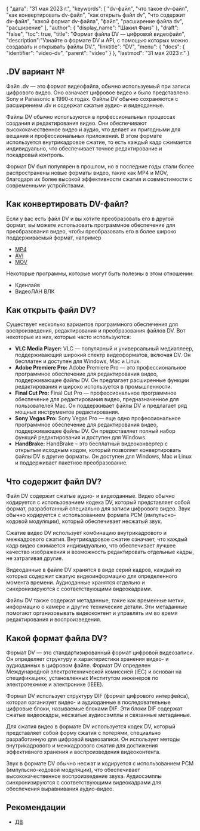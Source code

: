 {
"дата": "31 мая 2023 г.",
  "keywords": [
"dv-файл",
"что такое dv-файл",
"как конвертировать dv-файл",
"как открыть файл dv",
"что содержит dv-файл",
"какой формат dv-файла",
"файл",
"расширение файла dv",
"расширение"
],
  "author": {
"display_name": "Шакил Фаиз"
},
"draft": "false",
"toc": true,
"title": "Формат файла DV — цифровой видеофайл",
  "description":"Узнайте о формате DV и API, с помощью которых можно создавать и открывать файлы DV.",
"linktitle": "DV",
  "menu": {
    "docs": {
      "identifier": "video-dv",
"parent": "video"
}
},
"lastmod": "31 мая 2023 г."
}

## .DV вариант №

Файл .dv — это формат видеофайла, обычно используемый при записи цифрового видео. Оно означает цифровое видео и было представлено Sony и Panasonic в 1990-х годах. Файлы DV обычно сохраняются с расширением .dv и содержат сжатые аудио- и видеоданные.

Файлы DV обычно используются в профессиональных процессах создания и редактирования видео. Они обеспечивают высококачественное видео и аудио, что делает их пригодными для вещания и профессиональных приложений. В этом формате используется внутрикадровое сжатие, то есть каждый кадр сжимается индивидуально, что обеспечивает точное редактирование и покадровый контроль.

Формат DV был популярен в прошлом, но в последние годы стали более распространены новые форматы видео, такие как MP4 и MOV, благодаря их более высокой эффективности сжатия и совместимости с современными устройствами.

## Как конвертировать DV-файл?

Если у вас есть файл DV и вы хотите преобразовать его в другой формат, вы можете использовать программное обеспечение для преобразования видео, чтобы преобразовать его в более широко поддерживаемый формат, например

- [MP4](/ru/видео/mp4/)
- [AVI](/ru/video/avi/)
- [MOV](/ru/video/mov/)

Некоторые программы, которые могут быть полезны в этом отношении:

- Кденлайв
- ВидеоЛАН ВЛК

## Как открыть файл DV?

Существует несколько вариантов программного обеспечения для воспроизведения, редактирования и преобразования файлов DV. Вот некоторые из них, которые часто используются:

- **VLC Media Player:** VLC — популярный и универсальный медиаплеер, поддерживающий широкий спектр видеоформатов, включая DV. Он бесплатен и доступен для Windows, Mac и Linux.
- **Adobe Premiere Pro:** Adobe Premiere Pro — это профессиональное программное обеспечение для редактирования видео, поддерживающее файлы DV. Он предлагает расширенные функции редактирования и широко используется в промышленности.
- **Final Cut Pro:** Final Cut Pro — профессиональное программное обеспечение для редактирования видео, предназначенное для пользователей Mac. Он поддерживает файлы DV и предлагает ряд мощных инструментов редактирования.
- **Sony Vegas Pro:** Sony Vegas Pro — еще одно профессиональное программное обеспечение для редактирования видео, поддерживающее файлы DV. Он предоставляет полный набор функций редактирования и доступен для Windows.
- **HandBrake:** HandBrake – это бесплатный видеоконвертер с открытым исходным кодом, который позволяет конвертировать файлы DV в другие форматы. Он доступен для Windows, Mac и Linux и поддерживает пакетное преобразование.

## Что содержит файл DV?

Файл DV содержит сжатые аудио- и видеоданные. Видео обычно кодируется с использованием кодека DV, который представляет собой формат, разработанный специально для записи цифрового видео. Звук обычно кодируется с использованием формата PCM (импульсно-кодовой модуляции), который обеспечивает несжатый звук.

Сжатие видео DV использует комбинацию внутрикадрового и межкадрового сжатия. Внутрикадровое сжатие означает, что каждый кадр видео сжимается индивидуально, что обеспечивает лучшее качество изображения и возможность редактировать отдельные кадры, не затрагивая другие.

Видеоданные в файле DV хранятся в виде серий кадров, каждый из которых содержит сжатую видеоинформацию для определенного момента времени. Аудиоданные хранятся отдельно и синхронизируются с соответствующими видеокадрами.

Файлы DV также содержат метаданные, такие как временные метки, информацию о камере и другие технические детали. Эти метаданные помогают организовывать видеоконтент и управлять им во время редактирования и воспроизведения.

## Какой формат файла DV?

Формат DV — это стандартизированный формат цифровой видеозаписи. Он определяет структуру и характеристики хранения видео- и аудиоданных в цифровом файле. Формат DV определен Международной электротехнической комиссией (IEC) и основан на спецификациях, установленных Институтом инженеров по электротехнике и электронике (IEEE).

Формат DV использует структуру DIF (формат цифрового интерфейса), которая организует видео- и аудиоданные в последовательные цифровые блоки, называемые блоками DIF. Эти блоки DIF содержат сжатые видеокадры, несжатые аудиосэмплы и связанные метаданные.

Для сжатия видео в формате DV используется кодек DV, который представляет собой форму сжатия с потерями, специально разработанную для цифровой видеозаписи. Он использует методы внутрикадрового и межкадрового сжатия для достижения эффективного хранения и воспроизведения видеоконтента.

Звук в формате DV обычно несжат и кодируется с использованием PCM (импульсно-кодовой модуляции), что обеспечивает высококачественное воспроизведение звука. Аудиосэмплы синхронизируются с соответствующими видеокадрами для обеспечения выравнивания аудио-видео.

## Рекомендации
* [ДВ](https://en.wikipedia.org/wiki/DV)

